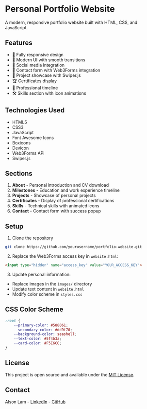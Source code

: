 # Personal Portfolio Website

A modern, responsive portfolio website built with HTML, CSS, and JavaScript.

## Features

- 📱 Fully responsive design
- 🎨 Modern UI with smooth transitions
- 🔗 Social media integration
- 📝 Contact form with Web3Forms integration
- 📂 Project showcase with Swiper.js
- 🏆 Certificates display
- 💼 Professional timeline
- 🛠️ Skills section with icon animations

## Technologies Used

- HTML5
- CSS3
- JavaScript
- Font Awesome Icons
- Boxicons
- Devicon
- Web3Forms API
- Swiper.js

## Sections

1. **About** - Personal introduction and CV download
2. **Milestones** - Education and work experience timeline
3. **Projects** - Showcase of personal projects
4. **Certificates** - Display of professional certifications
5. **Skills** - Technical skills with animated icons
6. **Contact** - Contact form with success popup

## Setup

1. Clone the repository
```bash
git clone https://github.com/yourusername/portfolio-website.git
```

2. Replace the Web3Forms access key in `website.html`:
```html
<input type="hidden" name="access_key" value="YOUR_ACCESS_KEY">
```

3. Update personal information:
- Replace images in the `images/` directory
- Update text content in `website.html`
- Modify color scheme in `styles.css`

## CSS Color Scheme

```css
:root {
    --primary-color: #588061;
    --secondary-color: #dd9f70;
    --background-color: seashell;
    --text-color: #5f4b3a;
    --card-color: #F5E6CC;
}
```

## License

This project is open source and available under the [MIT License](LICENSE).

## Contact

Alson Lam - [LinkedIn](https://www.linkedin.com/in/alsonlam/) - [GitHub](https://github.com/alsonlam)
